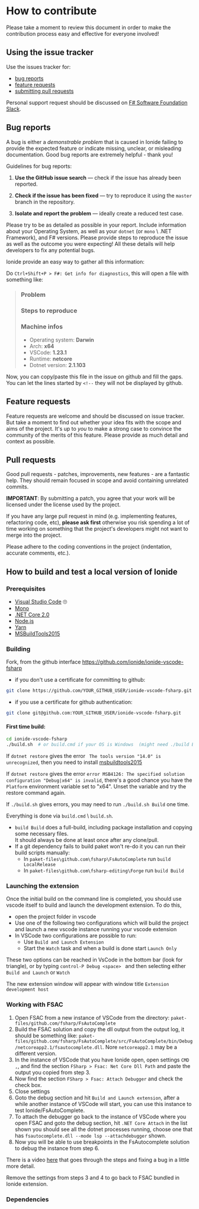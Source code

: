 # How to contribute

Please take a moment to review this document in order to make the contribution process easy and effective for everyone involved!

## Using the issue tracker

Use the issues tracker for:

* [bug reports](#bug-reports)
* [feature requests](#feature-requests)
* [submitting pull requests](#pull-requests)

Personal support request should be discussed on [F# Software Foundation Slack](https://fsharp.org/guides/slack/).

## Bug reports

A bug is either a _demonstrable problem_ that is caused in Ionide failing to provide the expected feature or indicate missing, unclear, or misleading documentation. Good bug reports are extremely helpful - thank you!

Guidelines for bug reports:

1. **Use the GitHub issue search** &mdash; check if the issue has already been reported.

2. **Check if the issue has been fixed** &mdash; try to reproduce it using the `master` branch in the repository.

3. **Isolate and report the problem** &mdash; ideally create a reduced test case.

Please try to be as detailed as possible in your report. Include information about
your Operating System, as well as your `dotnet` (or `mono` \ .NET Framework), and F# versions. Please provide steps to
reproduce the issue as well as the outcome you were expecting! All these details
will help developers to fix any potential bugs.

Ionide provide an easy way to gather all this information:

Do `Ctrl+Shift+P > F#: Get info for diagnostics`, this will open a file with something like:

> <!-- Please copy/paste this file content into a Github issue -->
> ### Problem
>
> <!-- Describe here your problem -->
>
> ### Steps to reproduce
>
> <!-- Add here the step to reproduce you problem. Example: -->
> <!-- 1. Open an F# file -->
> <!-- 2. Ctrl + P > "F# Add Reference" -->
>
> ### Machine infos
>
> * Operating system: **Darwin**
> * Arch: **x64**
> * VSCode: **1.23.1**
> * Runtime: **netcore**
> * Dotnet version: **2.1.103**
> <!-- You can also linked the FSAC log file into your issue -->
> <!-- Use `Ctrl+P > "F#: Get FSAC logs"` commands to get file location -->

Now, you can copy/paste this file in the issue on github and fill the gaps. You can let the lines started by `<!--` they will not be displayed by github.

## Feature requests

Feature requests are welcome and should be discussed on issue tracker. But take a moment to find
out whether your idea fits with the scope and aims of the project. It's up to *you*
to make a strong case to convince the community of the merits of this feature.
Please provide as much detail and context as possible.

## Pull requests

Good pull requests - patches, improvements, new features - are a fantastic
help. They should remain focused in scope and avoid containing unrelated
commits.

**IMPORTANT**: By submitting a patch, you agree that your work will be
licensed under the license used by the project.

If you have any large pull request in mind (e.g. implementing features,
refactoring code, etc), **please ask first** otherwise you risk spending
a lot of time working on something that the project's developers might
not want to merge into the project.

Please adhere to the coding conventions in the project (indentation,
accurate comments, etc.).

## How to build and test a local version of Ionide

### Prerequisites

- [Visual Studio Code][vscode] 🙄
- [Mono][mono]
- [.NET Core 2.0][dotnet]
- [Node.js][nodejs]
- [Yarn][yarn]
- [MSBuildTools2015][msbuildtools2015]

### Building

Fork, from the github interface https://github.com/ionide/ionide-vscode-fsharp
 - if you don't use a certificate for committing to github:
```bash
git clone https://github.com/YOUR_GITHUB_USER/ionide-vscode-fsharp.git
```
 - if you use a certificate for github authentication:
```bash
git clone git@github.com:YOUR_GITHUB_USER/ionide-vscode-fsharp.git
```

#### First time build:
```bash
cd ionide-vscode-fsharp
./build.sh  # or build.cmd if your OS is Windows  (might need ./build Build here)
```

If `dotnet restore` gives the error ` The tools version "14.0" is unrecognized`, then you need to install [msbuildtools2015][msbuildtools2015]

If `dotnet restore` gives the error `error MSB4126: The specified solution configuration "Debug|x64" is invalid`, there's a good chance you have the `Platform` environment variable set to "x64".  Unset the variable and try the restore command again.

If `./build.sh` gives errors, you may need to run `./build.sh Build` one time.


Everything is done via `build.cmd` \ `build.sh`.

- `build Build` does a full-build, including package installation and copying some necessary files.<br/>
  It should always be done at least once after any clone/pull.
- If a git dependency fails to build paket won't re-do it you can run their build scripts manually:
  - In `paket-files\github.com\fsharp\FsAutoComplete` run `build LocalRelease`
  - In `paket-files\github.com\fsharp-editing\Forge` run `build Build`

### Launching the extension

Once the initial build on the command line is completed, you should use vscode itself to build and launch the development extension.   To do this,

- open the project folder in vscode
- Use one of the following two configurations which will build the project and launch a new vscode instance running your vscode extension
- In VSCode two configurations are possible to run:
  - Use `Build and Launch Extension`
  - Start the `Watch` task and when a build is done start `Launch Only`

These two options can be reached in VsCode in the bottom bar (look for triangle), or by typing `control-P Debug <space> ` and then selecting either `Build and Launch` or `Watch`

The new extension window will appear with window title `Extension development host`

### Working with FSAC

1. Open FSAC from a new instance of VSCode from the directory: `paket-files/github.com/fsharp/FsAutoComplete`
2. Build the FSAC solution and copy the dll output from the output log, it should be something like: `paket-files/github.com/fsharp/FsAutoComplete/src/FsAutoComplete/bin/Debug/netcoreapp2.1/fsautocomplete.dll`.  Nore `netcoreapp2.1` may be a different version.
3. In the instance of VSCode that you have Ionide open, open settings `CMD ,`, and find the section `FSharp > Fsac: Net Core Dll Path` and paste the output you copied from step 3.
4. Now find the section `FSharp > Fsac: Attach Debugger` and check the check box.
5. Close settings
6. Goto the debug section and hit `Build and Launch extension`, after a while another instance of VSCode will start, you can use this instance to test Ionide/FsAutoComplete.
7. To attach the debugger go back to the instance of VSCode where you open FSAC and goto the debug section, hit `.NET Core Attach` in the list shown you should see all the dotnet processes running, choose one that has `fsautocomplete.dll --mode lsp --attachdebugger` shown.
8. Now you will be able to use breakpoints in the FsAutocomplete solution to debug the instance from step 6.

There is a video [here](https://www.youtube.com/watch?v=w36_PvHNoPY) that goes through the steps and fixing a bug in a little more detail.

Remove the settings from steps 3 and 4 to go back to FSAC bundled in Ionide extension.

### Dependencies

[dotnet]: https://www.microsoft.com/net/download/core
[mono]: http://www.mono-project.com/download/
[nodejs]: https://nodejs.org/en/download/
[yarn]: https://yarnpkg.com/en/docs/install
[vscode]: https://code.visualstudio.com/Download
[msbuildtools2015]: https://www.microsoft.com/en-us/download/details.aspx?id=48159&wa=wsignin1.0
